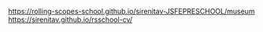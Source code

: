 https://rolling-scopes-school.github.io/sirenitav-JSFEPRESCHOOL/museum
https://sirenitav.github.io/rsschool-cv/
